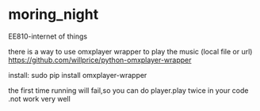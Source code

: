 # moring_night
EE810-internet of things

there is a way to use omxplayer wrapper to play the music (local file or url)
https://github.com/willprice/python-omxplayer-wrapper

install:
sudo pip install omxplayer-wrapper

the first time running will fail,so you can do player.play twice in your code .not work very well
